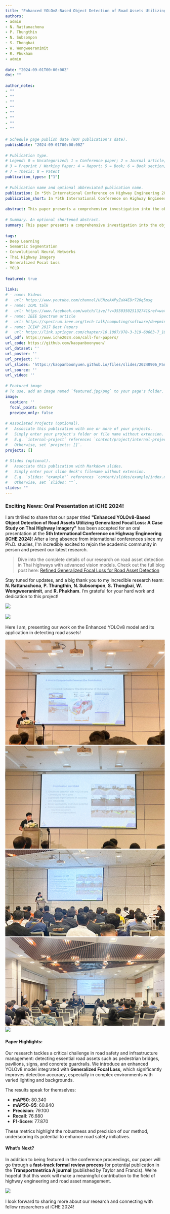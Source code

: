 ```yaml
---
title: "Enhanced YOLOv8-Based Object Detection of Road Assets Utilizing Generalized Focal Loss: A Case Study on Thai Highway Imagery"
authors:
- admin
- N. Rattanachona
- P. Thungthin
- N. Subsompon
- S. Thongbai
- W. Wongweeranimit
- R. Phukham
- admin

date: "2024-09-01T00:00:00Z"
doi: ""

author_notes:
- ""
- ""
- ""
- ""
- ""
- ""
- ""
- ""

# Schedule page publish date (NOT publication's date).
publishDate: "2024-09-01T00:00:00Z"

# Publication type.
# Legend: 0 = Uncategorized; 1 = Conference paper; 2 = Journal article;
# 3 = Preprint / Working Paper; 4 = Report; 5 = Book; 6 = Book section;
# 7 = Thesis; 8 = Patent
publication_types: ["1"]

# Publication name and optional abbreviated publication name.
publication: In *5th International Conference on Highway Engineering 2024**
publication_short: In *5th International Conference on Highway Engineering 2024**

abstract: This paper presents a comprehensive investigation into the object detection of critical road assets on Thai highways, employing an innovative approach that integrates an enhanced version of the YOLOv8 model with Generalized Focal Loss. Detecting pivotal road elements such as pavilions, pedestrian bridges, information signs, warning signs, and concrete guardrails is crucial for ensuring road safety and effective infrastructure management. Prior research in this domain has shown significant potential in deep learning-based object detection methods; however, the performance of conventional models often needs to improve in accurately identifying and localizing road assets under various conditions, including complex backgrounds and lighting variations. To address these challenges, this study presents integrating the YOLOv8 architecture with Generalized Focal Loss, aiming to enhance the model’s robustness and accuracy in detecting road assets. Our experimental results demonstrate the efficacy of the proposed method, showing significant improvements in detection metrics. The YOLOv8x model achieved the highest performance with mAP50 of 80.340, mAP50-95 of 60.840, precision of 79.100, recall of 76.680, and an F1-score of 77.870. These results highlight the superiority of the YOLOv8x model in comparison to other YOLOv8 variants. The study underscores the potential of advanced deep learning techniques in enhancing highway safety and infrastructure maintenance practices, particularly under challenging conditions such as complex backgrounds and varying lighting.

# Summary. An optional shortened abstract.
summary: This paper presents a comprehensive investigation into the object detection of critical road assets on Thai highways, employing an innovative approach that integrates an enhanced version of the YOLOv8 model with Generalized Focal Loss. Detecting pivotal road elements such as pavilions, pedestrian bridges, information signs, warning signs, and concrete guardrails is crucial for ensuring road safety and effective infrastructure management. Prior research in this domain has shown significant potential in deep learning-based object detection methods; however, the performance of conventional models often needs to improve in accurately identifying and localizing road assets under various conditions, including complex backgrounds and lighting variations. To address these challenges, this study presents integrating the YOLOv8 architecture with Generalized Focal Loss, aiming to enhance the model’s robustness and accuracy in detecting road assets. Our experimental results demonstrate the efficacy of the proposed method, showing significant improvements in detection metrics. The YOLOv8x model achieved the highest performance with mAP50 of 80.340, mAP50-95 of 60.840, precision of 79.100, recall of 76.680, and an F1-score of 77.870. These results highlight the superiority of the YOLOv8x model in comparison to other YOLOv8 variants. The study underscores the potential of advanced deep learning techniques in enhancing highway safety and infrastructure maintenance practices, particularly under challenging conditions such as complex backgrounds and varying lighting.

tags:
- Deep Learning
- Semantic Segmentation
- Convolutional Neural Networks
- Thai Highway Imagery
- Generalized Focal Loss
- YOLO

featured: true

links:
# - name: Videos
#   url: https://www.youtube.com/channel/UCNzeAAPyZaX4EDr720q5msg
# - name: ICML talk
#   url: https://www.facebook.com/watch/live/?v=355035025132741&ref=watch_permalink
# - name: IEEE Spectrum article
#   url: https://spectrum.ieee.org/tech-talk/computing/software/deepmind-teaches-ai-teamwork
# - name: ICIAP 2017 Best Papers
#   url: https://link.springer.com/chapter/10.1007/978-3-319-60663-7_18
url_pdf: https://www.iche2024.com/call-for-papers/
url_code: https://github.com/kaopanboonyuen/
url_dataset: ''
url_poster: ''
url_project: ''
url_slides: 'https://kaopanboonyuen.github.io/files/slides/20240906_Panboonyuen_AI_ThaiHighway.pdf'
url_source: ''
url_video: ''

# Featured image
# To use, add an image named `featured.jpg/png` to your page's folder. 
image:
  caption: ''
  focal_point: Center
  preview_only: false

# Associated Projects (optional).
#   Associate this publication with one or more of your projects.
#   Simply enter your project's folder or file name without extension.
#   E.g. `internal-project` references `content/project/internal-project/index.md`.
#   Otherwise, set `projects: []`.
projects: []

# Slides (optional).
#   Associate this publication with Markdown slides.
#   Simply enter your slide deck's filename without extension.
#   E.g. `slides: "example"` references `content/slides/example/index.md`.
#   Otherwise, set `slides: ""`.
slides: ""
---
```


### Exciting News: Oral Presentation at iCHE 2024!

I am thrilled to share that our paper titled **"Enhanced YOLOv8-Based Object Detection of Road Assets Utilizing Generalized Focal Loss: A Case Study on Thai Highway Imagery"** has been accepted for an oral presentation at the **5th International Conference on Highway Engineering (iCHE 2024)**! After a long absence from international conferences since my Ph.D. studies, I'm incredibly excited to rejoin the academic community in person and present our latest research.

> Dive into the complete details of our research on road asset detection in Thai highways with advanced vision models. Check out the full blog post here: [Refined Generalized Focal Loss for Road Asset Detection](https://kaopanboonyuen.github.io/blog/2024-09-06-refined-generalized-focal-loss-for-road-asset-detection-on-thai-highways-using-vision-models/)

Stay tuned for updates, and a big thank you to my incredible research team:  
**N. Rattanachona**, **P. Thungthin**, **N. Subsompon**, **S. Thongbai**, **W. Wongweeranimit**, and **R. Phukham**. I’m grateful for your hard work and dedication to this project!

![](Kao_iCHE2024/kao_mars_x_iche2024_00.jpg)

![](featured_v3.png)

Here I am, presenting our work on the Enhanced YOLOv8 model and its application in detecting road assets!

![](Kao_iCHE2024/kao_mars_x_iche2024_02.jpg)
![](Kao_iCHE2024/kao_mars_x_iche2024_03.jpg)
![](Kao_iCHE2024/kao_mars_x_iche2024_04.jpg)
![](Kao_iCHE2024/kao_mars_x_iche2024_05.jpg)
![](Kao_iCHE2024/kao_mars_x_iche2024_06.jpg)

#### Paper Highlights:
Our research tackles a critical challenge in road safety and infrastructure management: detecting essential road assets such as pedestrian bridges, pavilions, signs, and concrete guardrails. We introduce an enhanced YOLOv8 model integrated with **Generalized Focal Loss**, which significantly improves detection accuracy, especially in complex environments with varied lighting and backgrounds.

The results speak for themselves:
- **mAP50**: 80.340
- **mAP50-95**: 60.840
- **Precision**: 79.100
- **Recall**: 76.680
- **F1-Score**: 77.870

These metrics highlight the robustness and precision of our method, underscoring its potential to enhance road safety initiatives.

#### What’s Next?
In addition to being featured in the conference proceedings, our paper will go through a **fast-track formal review process** for potential publication in the **Transportmetrica A journal** (published by Taylor and Francis). We’re hopeful that this work will make a meaningful contribution to the field of highway engineering and road asset management.

![](Kao_iCHE2024/kao_mars_x_iche2024_01.jpg)

I look forward to sharing more about our research and connecting with fellow researchers at iCHE 2024!
